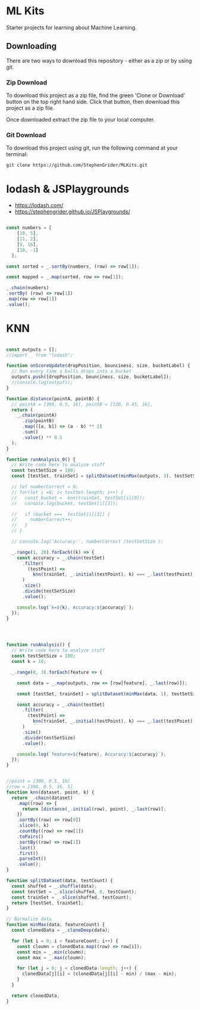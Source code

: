 # ML Kits

Starter projects for learning about Machine Learning.

## Downloading

There are two ways to download this repository - either as a zip or by using git.

### Zip Download

To download this project as a zip file, find the green 'Clone or Download' button on the top right hand side. Click that button, then download this project as a zip file.

Once downloaded extract the zip file to your local computer.

### Git Download

To download this project using git, run the following command at your terminal:

```
git clone https://github.com/StephenGrider/MLKits.git
```

# lodash & JSPlaygrounds

- https://lodash.com/
- https://stephengrider.github.io/JSPlaygrounds/

```javascript

const numbers = [
    [10, 5],
    [11, 2],
    [9, 16],
    [10, -1]
  ];

const sorted = _.sortBy(numbers, (row) => row[1]);

const mapped = _.map(sorted, row => row[1]);

_.chain(numbers)
.sortBy( (row) => row[1])
.map(row => row[1])
.value();


```

# KNN
```javascript

const outputs = [];
//import _ from "lodash";

function onScoreUpdate(dropPosition, bounciness, size, bucketLabel) {
  // Ran every time a balls drops into a bucket
  outputs.push([dropPosition, bounciness, size, bucketLabel]);
  //console.log(outputs);
}

function distance(pointA, pointB) {
  // pointA = [300, 0.5, 16], pointB = [120, 0.45, 16],
  return (
    _.chain(pointA)
      .zip(pointB)
      .map(([a, b]) => (a - b) ** 2)
      .sum()
      .value() ** 0.5
  );
}

function runAnalysis_0() {
  // Write code here to analyze stuff
  const testSetSize = 100;
  const [testSet, trainSet] = splitDataset(minMax(outputs, 3), testSetSize);

  // let numberCorrect = 0;
  // for(let i =0; i< testSet.length; i++) {
  //   const bucket =  knn(trainSet, testSet[i][0]);
  //   console.log(bucket, testSet[i][3]);

  //   if (bucket ===  testSet[i][3]) {
  //     numberCorrect++;
  //   }
  // }

  // console.log('Accuracy:', numberCorrect /testSetSize );

  _.range(1, 20).forEach((k) => {
    const accuracy = _.chain(testSet)
      .filter(
        (testPoint) =>
          knn(trainSet, _.initial(testPoint), k) === _.last(testPoint)
      )
      .size()
      .divide(testSetSize)
      .value();

    console.log(`k=${k}, Accuracy:${accuracy}`);
  });
}




function runAnalysis() {
  // Write code here to analyze stuff
  const testSetSize = 100;
  const k = 10;

  _.range(0, 3).forEach(feature => {

    const data = _.map(outputs, row => [row[feature], _.last(row)]);

    const [testSet, trainSet] = splitDataset(minMax(data, 1), testSetSize);

    const accuracy = _.chain(testSet)
      .filter(
        (testPoint) =>
          knn(trainSet, _.initial(testPoint), k) === _.last(testPoint)
      )
      .size()
      .divide(testSetSize)
      .value();

    console.log(`feature=${feature}, Accuracy:${accuracy}`);
  });
}


//point = [300, 0.5, 16]
//row = [300, 0.5, 16, 5]
function knn(dataset, point, k) {
  return _.chain(dataset)
    .map((row) => {
      return [distance(_.initial(row), point), _.last(row)];
    })
    .sortBy((row) => row[0])
    .slice(0, k)
    .countBy((row) => row[1])
    .toPairs()
    .sortBy((row) => row[1])
    .last()
    .first()
    .parseInt()
    .value();
}

function splitDataset(data, testCount) {
  const shuffed = _.shuffle(data);
  const testSet = _.slice(shuffed, 0, testCount);
  const trainSet = _.slice(shuffed, testCount);
  return [testSet, trainSet];
}

// Normalize data
function minMax(data, featureCount) {
  const clonedData = _.cloneDeep(data);

  for (let i = 0; i < featureCount; i++) {
    const cloumn = clonedData.map((row) => row[i]);
    const min = _.min(cloumn);
    const max = _.max(cloumn);

    for (let j = 0; j < clonedData.length; j++) {
      clonedData[j][i] = (clonedData[j][i] - min) / (max - min);
    }
  }

  return clonedData;
}


```
